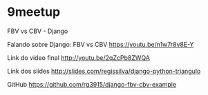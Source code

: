 # 9meetup
FBV vs CBV - Django



Falando sobre Django: FBV vs CBV https://youtu.be/n1w7r8v8E-Y


Link do video final http://youtu.be/2qZcPb8ZWQA


Link dos slides http://slides.com/regissilva/django-python-triangulo



GitHub https://github.com/rg3915/django-fbv-cbv-example


